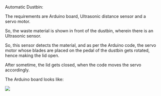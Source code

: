 Automatic Dustbin:

  The requirements are Arduino board, Ultrasonic distance sensor and a servo motor.
  
  So, the waste material is shown in front of the dustbin, wherein there is an Ultrasonic sensor.
  
  So, this sensor detects the material, and as per the Arduino code, the servo motor whose blades are placed on the pedal of the dustbin gets rotated, hence making the lid open.
  
  After sometime, the lid gets closed, when the code moves the servo accordingly.
  
  The Arduino board looks like:
  
  ![](https://i.gifer.com/7yoC.gif)
